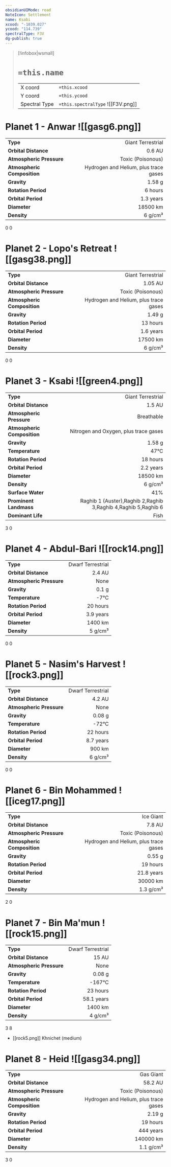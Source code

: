 ```yaml
---
obsidianUIMode: read
NoteIcon: Settlement
name: Ksabi
xcood: "-1039.027"
ycood: "114.739"
spectralType: F3V
dg-publish: true
---
```

> [!infobox|wsmall]
> # `=this.name`
> | | |
> | - | - |
> | X coord | `=this.xcood` |
> | Y coord| `=this.ycood` |
> | Spectral Type | `=this.spectralType` ![[F3V.png]] |

# Planet 1 - Anwar ![[gasg6.png]]
|                             |                           |
| --------------------------- | -------------------------:|
| **Type**                    |             Giant Terrestrial |
| **Orbital Distance**        |   0.6 AU |
| **Atmospheric Pressure**    |       Toxic (Poisonous) |
| **Atmospheric Composition** |      Hydrogen and Helium, plus trace gases |
| **Gravity**                 |        1.58 g |
| **Rotation Period**         |  6 hours |
| **Orbital Period** | 1.3 years |
| **Diameter**                |      18500 km | 
| **Density**                 |    6 g/cm³ |



0
0



# Planet 2 - Lopo's Retreat ![[gasg38.png]]
|                             |                           |
| --------------------------- | -------------------------:|
| **Type**                    |             Giant Terrestrial |
| **Orbital Distance**        |   1.05 AU |
| **Atmospheric Pressure**    |       Toxic (Poisonous) |
| **Atmospheric Composition** |      Hydrogen and Helium, plus trace gases |
| **Gravity**                 |        1.49 g |
| **Rotation Period**         |  13 hours |
| **Orbital Period** | 1.6 years |
| **Diameter**                |      17500 km | 
| **Density**                 |    6 g/cm³ |



0
0



# Planet 3 - Ksabi ![[green4.png]]
|                             |                           |
| --------------------------- | -------------------------:|
| **Type**                    |             Giant Terrestrial |
| **Orbital Distance**        |   1.5 AU |
| **Atmospheric Pressure**    |       Breathable |
| **Atmospheric Composition** |      Nitrogen and Oxygen, plus trace gases |
| **Gravity**                 |        1.58 g |
| **Temperature**             |    47°C |
| **Rotation Period**         |  18 hours |
| **Orbital Period** | 2.2 years |
| **Diameter**                |      18500 km | 
| **Density**                 |    6 g/cm³ |
| **Surface Water**           |           41% | 
| **Prominent Landmass**      |         Raghib 1 (Auster),Raghib 2,Raghib 3,Raghib 4,Raghib 5,Raghib 6 | 
| **Dominant Life**           |         Fish |



3
0



# Planet 4 - Abdul-Bari ![[rock14.png]]
|                             |                           |
| --------------------------- | -------------------------:|
| **Type**                    |             Dwarf Terrestrial |
| **Orbital Distance**        |   2.4 AU |
| **Atmospheric Pressure**    |       None |
| **Gravity**                 |        0.1 g |
| **Temperature**             |    -7°C |
| **Rotation Period**         |  20 hours |
| **Orbital Period** | 3.9 years |
| **Diameter**                |      1400 km | 
| **Density**                 |    5 g/cm³ |



0
0



# Planet 5 - Nasim's Harvest ![[rock3.png]]
|                             |                           |
| --------------------------- | -------------------------:|
| **Type**                    |             Dwarf Terrestrial |
| **Orbital Distance**        |   4.2 AU |
| **Atmospheric Pressure**    |       None |
| **Gravity**                 |        0.08 g |
| **Temperature**             |    -72°C |
| **Rotation Period**         |  22 hours |
| **Orbital Period** | 8.7 years |
| **Diameter**                |      900 km | 
| **Density**                 |    6 g/cm³ |



0
0



# Planet 6 - Bin Mohammed ![[iceg17.png]]
|                             |                           |
| --------------------------- | -------------------------:|
| **Type**                    |             Ice Giant |
| **Orbital Distance**        |   7.8 AU |
| **Atmospheric Pressure**    |       Toxic (Poisonous) |
| **Atmospheric Composition** |      Hydrogen and Helium, plus trace gases |
| **Gravity**                 |        0.55 g |
| **Rotation Period**         |  19 hours |
| **Orbital Period** | 21.8 years |
| **Diameter**                |      30000 km | 
| **Density**                 |    1.3 g/cm³ |



2
0



# Planet 7 - Bin Ma'mun ![[rock15.png]]
|                             |                           |
| --------------------------- | -------------------------:|
| **Type**                    |             Dwarf Terrestrial |
| **Orbital Distance**        |   15 AU |
| **Atmospheric Pressure**    |       None |
| **Gravity**                 |        0.08 g |
| **Temperature**             |    -167°C |
| **Rotation Period**         |  23 hours |
| **Orbital Period** | 58.1 years |
| **Diameter**                |      1400 km | 
| **Density**                 |    4 g/cm³ |



3
8

- [[rock5.png]] Khnichet (medium)

# Planet 8 - Heid ![[gasg34.png]]
|                             |                           |
| --------------------------- | -------------------------:|
| **Type**                    |             Gas Giant |
| **Orbital Distance**        |   58.2 AU |
| **Atmospheric Pressure**    |       Toxic (Poisonous) |
| **Atmospheric Composition** |      Hydrogen and Helium, plus trace gases |
| **Gravity**                 |        2.19 g |
| **Rotation Period**         |  19 hours |
| **Orbital Period** | 444 years |
| **Diameter**                |      140000 km | 
| **Density**                 |    1.1 g/cm³ |



3
0



